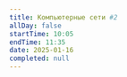 ```yaml
---
title: Компьютерные сети #2
allDay: false
startTime: 10:05
endTime: 11:35
date: 2025-01-16
completed: null
---
```

